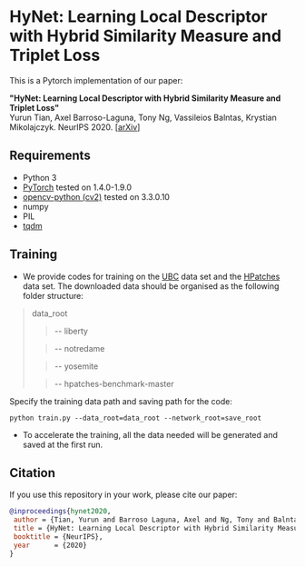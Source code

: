 # HyNet: Learning Local Descriptor with Hybrid Similarity Measure and Triplet Loss

This is a Pytorch implementation of our paper:

**"HyNet: Learning Local Descriptor with Hybrid Similarity Measure and Triplet Loss"**   
Yurun Tian, Axel Barroso-Laguna, Tony Ng, Vassileios Balntas, Krystian Mikolajczyk. NeurIPS 2020. [[arXiv](https://arxiv.org/abs/2006.10202)]

## Requirements
- Python 3
- [PyTorch](https://pytorch.org/get-started/locally/) tested on 1.4.0-1.9.0
- [opencv-python (cv2)](https://pypi.org/project/opencv-python/) tested on 3.3.0.10
- numpy
- PIL
- [tqdm](https://github.com/tqdm/tqdm)

## Training
- We provide codes for training on the [UBC](http://matthewalunbrown.com/patchdata/patchdata.html) data set and the [HPatches](https://github.com/hpatches/hpatches-dataset) data set. 
The downloaded data should be organised as the following folder structure:
>data_root
>> -- liberty
>
>> -- notredame
>
>> -- yosemite
>
>> -- hpatches-benchmark-master

Specify the training data path and saving path for the code:
```
python train.py --data_root=data_root --network_root=save_root
```

- To accelerate the training, all the data needed will be generated and saved at the first run. 



## Citation
If you use this repository in your work, please cite our paper:
```bibtex
@inproceedings{hynet2020,
 author = {Tian, Yurun and Barroso Laguna, Axel and Ng, Tony and Balntas, Vassileios and Mikolajczyk, Krystian},
 title = {HyNet: Learning Local Descriptor with Hybrid Similarity Measure and Triplet Loss},
 booktitle = {NeurIPS},
 year      = {2020}
}
```
